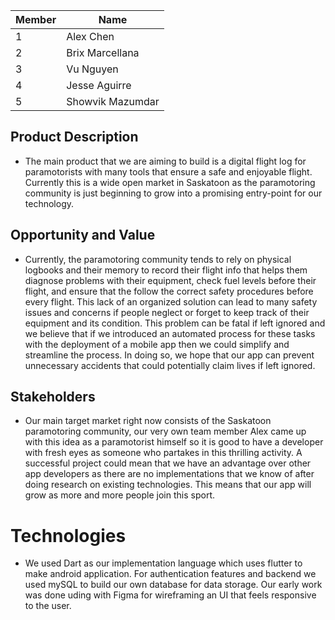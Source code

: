 

| Member | Name 
| --- | ----------
| 1 | Alex Chen 
| 2 | Brix Marcellana
| 3 | Vu Nguyen 
| 4 | Jesse Aguirre 
| 5 | Showvik Mazumdar


## Product Description

- The main product that we are  aiming to build is a digital flight log for paramotorists with many tools that ensure a safe and enjoyable flight. Currently this is a wide open market in Saskatoon as the paramotoring community is just beginning to grow into a promising entry-point for our technology.

## Opportunity and Value

-  Currently, the paramotoring community tends to rely on physical logbooks and their memory to record their flight info that helps them diagnose problems with their equipment, check fuel levels before their flight, and ensure that the follow the correct safety procedures before every flight. This lack of an organized solution can lead to many safety issues and concerns if people neglect or forget to keep track of their equipment and its condition. This problem can be fatal if left ignored and we believe that if we introduced an automated process for these tasks with the deployment of a mobile app then we could simplify and streamline the process. In doing so, we hope that our app can prevent unnecessary accidents that could potentially claim lives if left ignored.


## Stakeholders

-  Our main target market right now consists of the Saskatoon paramotoring community, our very own team member Alex came up with this idea as a paramotorist himself so it is good to have a developer with fresh eyes as someone who partakes in this thrilling activity. A successful project could mean that we have an advantage over other app developers as there are no implementations that we know of after doing research on existing technologies. This means that our app will grow as more and more people join this sport.

# Technologies

- We used Dart as our implementation language which uses flutter to make android application. For authentication features and backend we used mySQL to build our own database for data storage. Our early work was done uding with Figma for wireframing an UI that feels responsive to the user.

		
